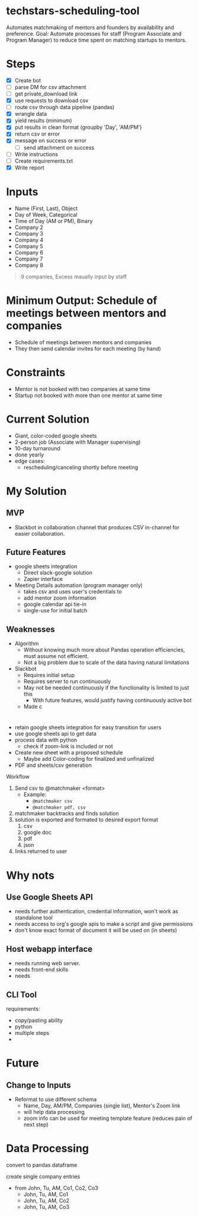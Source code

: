 

# techstars-scheduling-tool
Automates matchmaking of mentors and founders by availability and preference.
Goal: Automate processes for staff (Program Associate and Program Manager) to reduce time spent on matching startups to mentors.

# Steps
- [x] Create bot
- [ ] parse DM for csv attachment
- [ ] get private_download link
- [x] use requests to download csv
- [ ] route csv through data pipeline (pandas)
- [x] wrangle data
- [x] yield results (minimum)
- [x] put results in clean format (groupby 'Day', 'AM/PM')
- [x] return csv or error
- [x] message on success or error
	- [ ] send attachment on success
- [ ] Write instructions
- [ ] Create requirements.txt
- [x] Write report
# Inputs
- Name (First, Last), Object
- Day of Week, Categorical
- Time of Day (AM or PM), Binary
- Company 2
- Company 3
- Company 4
- Company 5
- Company 6
- Company 7
- Company 8

> 9 companies, Excess maually input by staff

# Minimum Output: Schedule of meetings between mentors and companies
- Schedule of meetings between mentors and companies
- They then send calendar invites for each meeting (by hand)

# Constraints
- Mentor is not booked with two companies at same time
- Startup not booked with more than one mentor at same time

# Current Solution
- Giant, color-coded google sheets
- 2-person job (Associate with Manager supervising)
- 10-day turnaround
- done yearly
- edge cases:
	- rescheduling/canceling shortly before meeting

# My Solution
## MVP
- Slackbot in collaboration channel that produces CSV in-channel for easier collaboration.
## Future Features
- google sheets integration 
	- Direct slack-google solution
	- Zapier interface
- Meeting Details automation (program manager only)
	- takes csv and uses user's credentials to 
	- add mentor zoom information
	- google calendar api tie-in
	- single-use for initial batch

## Weaknesses
- Algorithm
	- Without knowing much more about Pandas operation efficiencies, must assume not efficient.
	- Not a big problem due to scale of the data having natural limitations
- Slackbot
	- Requires initial setup
	- Requires server to run continuously
	- May not be needed continuously if the functionality is limited to just this
		- With future features, would justify having continuously active bot
	- Made c

#
- retain google sheets integration for easy transition for users
- use google sheets api to get data
- process data with python
	- check if zoom-link is included or not
- Create new sheet with a proposed schedule
	- Maybe add Color-coding for finalized and unfinalized 
- PDF and sheets/csv generation

Workflow
1. Send csv to @matchmaker \<format>
	- Example:
		- `@matchmaker csv`
		- `@matchmaker pdf, csv`
2. matchmaker backtracks and finds solution
3. solution is exported and formated to desired export format
	1. csv
	2. google doc
	3. pdf
	4. json
4. links returned to user

# Why nots
## Use Google Sheets API
- needs further authentication, credential information, won't work as standalone tool
- needs access to org's google apis to make a script and give permissions
- don't know exact format of document it will be used on (in sheets)

## Host webapp interface
- needs running web server. 
- needs front-end skills
- needs 

## CLI Tool
requirements:
- copy/pasting ability
- python
- multiple steps
- 


# Future
## Change to Inputs
- Reformat to use different schema
	- Name, Day, AM/PM, Companies (single list), Mentor's Zoom link
	- will help data processing
	- zoom info can be used for meeting template feature (reduces pain of next step)

# Data Processing
convert to pandas dataframe

create single company entries
- from John, Tu, AM, Co1, Co2, Co3
	- John, Tu, AM, Co1
	- John, Tu, AM, Co2
	- John, Tu, AM, Co3
